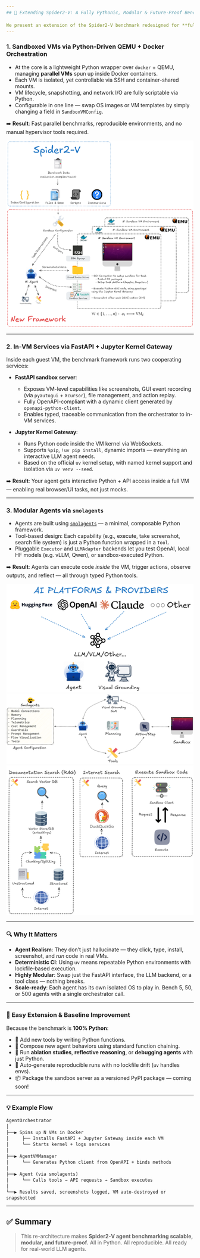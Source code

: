 ```yaml
---
## 🧠 Extending Spider2‑V: A Fully Pythonic, Modular & Future‑Proof Benchmarking Framework

We present an extension of the Spider2‑V benchmark redesigned for **full Python compatibility**, enabling fast iteration, rich agent–environment interaction, and seamless integration with modern ML infrastructure.
---
```


### 1. **Sandboxed VMs via Python‑Driven QEMU + Docker Orchestration**

- At the core is a lightweight Python wrapper over `docker` + QEMU, managing **parallel VMs** spun up inside Docker containers.
- Each VM is isolated, yet controllable via SSH and container-shared mounts.
- VM lifecycle, snapshotting, and network I/O are fully scriptable via Python.
- Configurable in one line — swap OS images or VM templates by simply changing a field in `SandboxVMConfig`.

➡️ **Result**: Fast parallel benchmarks, reproducible environments, and no manual hypervisor tools required.

![Agent-OS OVerview](../media/overview-framework.png)

---

### 2. **In‑VM Services via FastAPI + Jupyter Kernel Gateway**

Inside each guest VM, the benchmark framework runs two cooperating services:

- **FastAPI sandbox server**:

  - Exposes VM-level capabilities like screenshots, GUI event recording (via `pyautogui` + `Xcursor`), file management, and action replay.
  - Fully OpenAPI-compliant with a dynamic client generated by `openapi-python-client`.
  - Enables typed, traceable communication from the orchestrator to in-VM services.

- **Jupyter Kernel Gateway**:
  - Runs Python code inside the VM kernel via WebSockets.
  - Supports `%pip`, `!uv pip install`, dynamic imports — everything an interactive LLM agent needs.
  - Based on the official `uv` kernel setup, with named kernel support and isolation via `uv venv --seed`.

➡️ **Result**: Your agent gets interactive Python + API access inside a full VM — enabling real browser/UI tasks, not just mocks.

---

### 3. **Modular Agents via `smolagents`**

- Agents are built using [`smolagents`](https://github.com/smol-ai/smolagents) — a minimal, composable Python framework.
- Tool-based design: Each capability (e.g., execute, take screenshot, search file system) is just a Python function wrapped in a `Tool`.
- Pluggable `Executor` and `LLMAdapter` backends let you test OpenAI, local HF models (e.g. vLLM, Qwen), or sandbox-executed Python.

➡️ **Result**: Agents can execute code _inside_ the VM, trigger actions, observe outputs, and reflect — all through typed Python tools.

![Agent Inference Providers](../media/ai-platforms-and-providers.png)
![Agent Workflow](../media/overview-workflow.png)
![Agent Tools](../media/overview-tools.png)

---

### 🔍 Why It Matters

- **Agent Realism**: They don’t just hallucinate — they click, type, install, screenshot, and _run_ code in real VMs.
- **Deterministic CI**: Using `uv` means repeatable Python environments with lockfile‑based execution.
- **Highly Modular**: Swap just the FastAPI interface, the LLM backend, or a tool class — nothing breaks.
- **Scale‑ready**: Each agent has its own isolated OS to play in. Bench 5, 50, or 500 agents with a single orchestrator call.

---

### 🚀 Easy Extension & Baseline Improvement

Because the benchmark is **100% Python**:

- 🧪 Add new tools by writing Python functions.
- 🧩 Compose new agent behaviors using standard function chaining.
- 🧠 Run **ablation studies**, **reflective reasoning**, or **debugging agents** with just Python.
- 🧬 Auto‑generate reproducible runs with no lockfile drift (`uv` handles envs).
- 📦 Package the sandbox server as a versioned PyPI package — coming soon!

---

### 💡 Example Flow

```text
AgentOrchestrator
│
├──▶ Spins up N VMs in Docker
│     ├── Installs FastAPI + Jupyter Gateway inside each VM
│     └── Starts kernel + logs services
│
├──▶ AgentVMManager
│     └── Generates Python client from OpenAPI + binds methods
│
├──▶ Agent (via smolagents)
│     └── Calls tools → API requests → Sandbox executes
│
└──▶ Results saved, screenshots logged, VM auto-destroyed or snapshotted
```

---

## ✅ Summary

> This re-architecture makes **Spider2‑V agent benchmarking scalable, modular, and future‑proof.**
> All in Python. All reproducible. All ready for real-world LLM agents.
